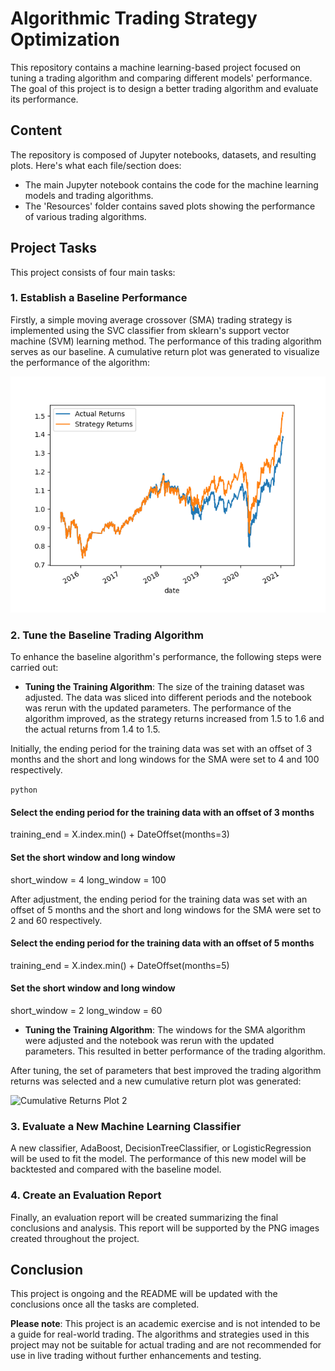 # Algorithmic Trading Strategy Optimization

This repository contains a machine learning-based project focused on tuning a trading algorithm and comparing different models' performance. The goal of this project is to design a better trading algorithm and evaluate its performance.

## Content
The repository is composed of Jupyter notebooks, datasets, and resulting plots. Here's what each file/section does:

- The main Jupyter notebook contains the code for the machine learning models and trading algorithms.
- The 'Resources' folder contains saved plots showing the performance of various trading algorithms.

## Project Tasks

This project consists of four main tasks:

### 1. Establish a Baseline Performance
Firstly, a simple moving average crossover (SMA) trading strategy is implemented using the SVC classifier from sklearn's support vector machine (SVM) learning method. The performance of this trading algorithm serves as our baseline. A cumulative return plot was generated to visualize the performance of the algorithm:

![Cumulative Returns Plot 1](./Resources/cumulative_returns_plot1.png)

### 2. Tune the Baseline Trading Algorithm
To enhance the baseline algorithm's performance, the following steps were carried out:

- **Tuning the Training Algorithm**: The size of the training dataset was adjusted. The data was sliced into different periods and the notebook was rerun with the updated parameters. The performance of the algorithm improved, as the strategy returns increased from 1.5 to 1.6 and the actual returns from 1.4 to 1.5.

Initially, the ending period for the training data was set with an offset of 3 months and the short and long windows for the SMA were set to 4 and 100 respectively.

```python```
#### Select the ending period for the training data with an offset of 3 months
training_end = X.index.min() + DateOffset(months=3)

#### Set the short window and long window
short_window = 4
long_window = 100

After adjustment, the ending period for the training data was set with an offset of 5 months and the short and long windows for the SMA were set to 2 and 60 respectively.

#### Select the ending period for the training data with an offset of 5 months
training_end = X.index.min() + DateOffset(months=5)

#### Set the short window and long window
short_window = 2
long_window = 60

- **Tuning the Training Algorithm**: The windows for the SMA algorithm were adjusted and the notebook was rerun with the updated parameters. This resulted in better performance of the trading algorithm.

After tuning, the set of parameters that best improved the trading algorithm returns was selected and a new cumulative return plot was generated:

![Cumulative Returns Plot 2](./Resources/cumulative_returns_plot2.png)

### 3. Evaluate a New Machine Learning Classifier
A new classifier, AdaBoost, DecisionTreeClassifier, or LogisticRegression will be used to fit the model. The performance of this new model will be backtested and compared with the baseline model.

### 4. Create an Evaluation Report
Finally, an evaluation report will be created summarizing the final conclusions and analysis. This report will be supported by the PNG images created throughout the project.

## Conclusion 
This project is ongoing and the README will be updated with the conclusions once all the tasks are completed.

**Please note**: This project is an academic exercise and is not intended to be a guide for real-world trading. The algorithms and strategies used in this project may not be suitable for actual trading and are not recommended for use in live trading without further enhancements and testing.




